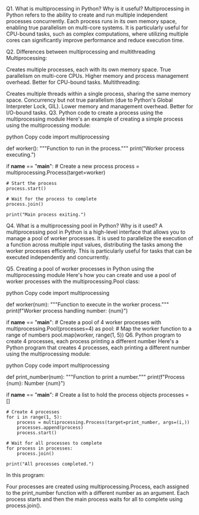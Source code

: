 Q1. What is multiprocessing in Python? Why is it useful?
Multiprocessing in Python refers to the ability to create and run multiple independent processes concurrently. Each process runs in its own memory space, enabling true parallelism on multi-core systems. It is particularly useful for CPU-bound tasks, such as complex computations, where utilizing multiple cores can significantly improve performance and reduce execution time.

Q2. Differences between multiprocessing and multithreading
Multiprocessing:

Creates multiple processes, each with its own memory space.
True parallelism on multi-core CPUs.
Higher memory and process management overhead.
Better for CPU-bound tasks.
Multithreading:

Creates multiple threads within a single process, sharing the same memory space.
Concurrency but not true parallelism (due to Python's Global Interpreter Lock, GIL).
Lower memory and management overhead.
Better for I/O-bound tasks.
Q3. Python code to create a process using the multiprocessing module
Here's an example of creating a simple process using the multiprocessing module:

python
Copy code
import multiprocessing

def worker():
    """Function to run in the process."""
    print("Worker process executing.")

if __name__ == "__main__":
    # Create a new process
    process = multiprocessing.Process(target=worker)
    
    # Start the process
    process.start()
    
    # Wait for the process to complete
    process.join()
    
    print("Main process exiting.")
Q4. What is a multiprocessing pool in Python? Why is it used?
A multiprocessing pool in Python is a high-level interface that allows you to manage a pool of worker processes. It is used to parallelize the execution of a function across multiple input values, distributing the tasks among the worker processes efficiently. This is particularly useful for tasks that can be executed independently and concurrently.

Q5. Creating a pool of worker processes in Python using the multiprocessing module
Here's how you can create and use a pool of worker processes with the multiprocessing.Pool class:

python
Copy code
import multiprocessing

def worker(num):
    """Function to execute in the worker process."""
    print(f"Worker process handling number: {num}")

if __name__ == "__main__":
    # Create a pool of 4 worker processes
    with multiprocessing.Pool(processes=4) as pool:
        # Map the worker function to a range of numbers
        pool.map(worker, range(1, 5))
Q6. Python program to create 4 processes, each process printing a different number
Here's a Python program that creates 4 processes, each printing a different number using the multiprocessing module:

python
Copy code
import multiprocessing

def print_number(num):
    """Function to print a number."""
    print(f"Process {num}: Number {num}")

if __name__ == "__main__":
    # Create a list to hold the process objects
    processes = []
    
    # Create 4 processes
    for i in range(1, 5):
        process = multiprocessing.Process(target=print_number, args=(i,))
        processes.append(process)
        process.start()
    
    # Wait for all processes to complete
    for process in processes:
        process.join()

    print("All processes completed.")
In this program:

Four processes are created using multiprocessing.Process, each assigned to the print_number function with a different number as an argument.
Each process starts and then the main process waits for all to complete using process.join().
